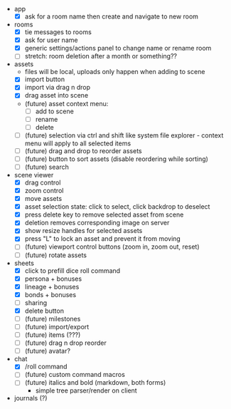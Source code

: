 - app
  - [x] ask for a room name then create and navigate to new room
- rooms
  - [x] tie messages to rooms
  - [x] ask for user name
  - [x] generic settings/actions panel to change name or rename room
  - [ ] stretch: room deletion after a month or something??
- assets
  - files will be local, uploads only happen when adding to scene
  - [x] import button
  - [x] import via drag n drop
  - [x] drag asset into scene
  - (future) asset context menu:
    - [ ] add to scene
    - [ ] rename
    - [ ] delete
  - [ ] (future) selection via ctrl and shift like system file explorer - context menu will apply to all selected items
  - [ ] (future) drag and drop to reorder assets
  - [ ] (future) button to sort assets (disable reordering while sorting)
  - [ ] (future) search
- scene viewer
  - [x] drag control
  - [x] zoom control
  - [x] move assets
  - [x] asset selection state: click to select, click backdrop to deselect
  - [x] press delete key to remove selected asset from scene
  - [x] deletion removes corresponding image on server
  - [x] show resize handles for selected assets
  - [x] press "L" to lock an asset and prevent it from moving
  - [ ] (future) viewport control buttons (zoom in, zoom out, reset)
  - [ ] (future) rotate assets
- sheets
  - [x] click to prefill dice roll command
  - [x] persona + bonuses
  - [x] lineage + bonuses
  - [x] bonds + bonuses
  - [ ] sharing
  - [x] delete button
  - [ ] (future) milestones
  - [ ] (future) import/export
  - [ ] (future) items (???)
  - [ ] (future) drag n drop reorder
  - [ ] (future) avatar?
- chat
  - [x] /roll command
  - [ ] (future) custom command macros
  - [ ] (future) italics and bold (markdown, both forms)
    - simple tree parser/render on client
- journals (?)
